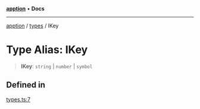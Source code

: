 [**apption**](../../README.md) • **Docs**

***

[apption](../../modules.md) / [types](../README.md) / IKey

# Type Alias: IKey

> **IKey**: `string` \| `number` \| `symbol`

## Defined in

[types.ts:7](https://github.com/mksunny1/apption/blob/dbb9a0b63a254dcf90cb4a7766307cb86cadec9a/src/types.ts#L7)

